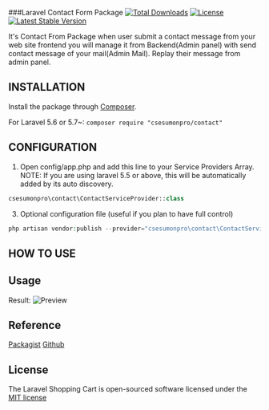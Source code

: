 ###Laravel Contact Form Package
[![Total Downloads](https://poser.pugx.org/csesumonpro/contact/downloads)](https://packagist.org/packages/csesumonpro/contact)
[![License](https://poser.pugx.org/csesumonpro/contact/license)](https://packagist.org/packages/csesumonpro/contact)
[![Latest Stable Version](https://poser.pugx.org/csesumonpro/contact/v/stable)](https://packagist.org/packages/csesumonpro/contact)

It's Contact From Package when user submit a contact message from your web site frontend you will manage it from Backend(Admin panel) with send contact message of your mail(Admin Mail). 
Replay their message from admin panel.

## INSTALLATION

Install the package through [Composer](http://getcomposer.org/). 

For Laravel 5.6 or 5.7~:
```composer require "csesumonpro/contact"```

## CONFIGURATION

1. Open config/app.php and add this line to your Service Providers Array. 
NOTE: If you are using laravel 5.5 or above, this will be automatically added by its auto discovery.
  ```php
  csesumonpro\contact\ContactServiceProvider::class
  ```

3. Optional configuration file (useful if you plan to have full control)
```php
php artisan vendor:publish --provider="csesumonpro\contact\ContactServiceProvider" --tag="config"
```
## HOW TO USE
## Usage

    
Result:
![Preview](https://user-images.githubusercontent.com/29582239/53131105-19756000-3596-11e9-95c8-195727820942.PNG)

## Reference

[Packagist](https://packagist.org/packages/csesumonpro/contact)
[Github](https://packagist.org/packages/csesumonpro/contact)

## License

The Laravel Shopping Cart is open-sourced software licensed under the [MIT license](http://opensource.org/licenses/MIT)